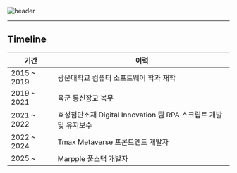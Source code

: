 ![header](https://capsule-render.vercel.app/api?type=waving&color=gradient&customColorList=0&height=250&section=header&text=안녕하세요?%20"최준만"%20입니다.&fontSize=60)

---
## Timeline
| 기간 | 이력 |
|------|-----|
|2015 ~ 2019 | 광운대학교 컴퓨터 소프트웨어 학과 재학 |
|2019 ~ 2021 | 육군 통신장교 복무 |
|2021 ~ 2022 | 효성첨단소재 Digital Innovation 팀 RPA 스크립트 개발 및 유지보수 |
|2022 ~ 2024 | Tmax Metaverse 프론트엔드 개발자 |
|2025 ~ | Marpple 풀스택 개발자 |
</div>
